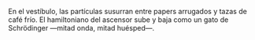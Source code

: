 En el vestíbulo, las partículas susurran
entre papers arrugados y tazas de café frío.
El hamiltoniano del ascensor
sube y baja como un gato de Schrödinger
—mitad onda, mitad huésped—.
